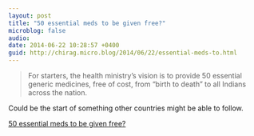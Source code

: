 ```yaml
---
layout: post
title: "50 essential meds to be given free?"
microblog: false
audio: 
date: 2014-06-22 10:28:57 +0400
guid: http://chirag.micro.blog/2014/06/22/essential-meds-to.html
---
```

<blockquote>For starters, the health ministry’s vision is to provide 50 essential generic medicines, free of cost, from “birth to death” to all Indians across the nation.</blockquote>
<p>Could be the start of something other countries might be able to follow.</p>
<p><a href="http://www.hindustantimes.com/india-news/50-essential-meds-to-be-given-free/article1-1231375.aspx" target="_blank">50 essential meds to be given free?</a></p>
